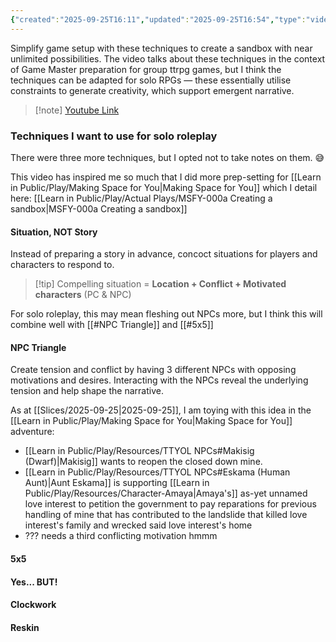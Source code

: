 ```yaml
---
{"created":"2025-09-25T16:11","updated":"2025-09-25T16:54","type":"video","noteIcon":"bee","dg-publish":true,"dg-path":"Reference/@GameMasters2025HowRunSandbox.md","permalink":"/reference/game-masters2025-how-run-sandbox/","dgPassFrontmatter":true}
---
```



Simplify game setup with these techniques to create a sandbox with near unlimited possibilities. The video talks about these techniques in the context of Game Master preparation for group ttrpg games, but I think the techniques can be adapted for solo RPGs — these essentially utilise constraints to generate creativity, which support emergent narrative. 

> [!note] [Youtube Link](https://www.youtube.com/watch?v=R9C4mgPjv4A)

### Techniques I want to use for solo roleplay
There were three more techniques, but I opted not to take notes on them. 😅

This video has inspired me so much that I did more prep-setting for [[Learn in Public/Play/Making Space for You\|Making Space for You]] which I detail here: [[Learn in Public/Play/Actual Plays/MSFY-000a Creating a sandbox\|MSFY-000a Creating a sandbox]]

#### Situation, NOT Story

Instead of preparing a story in advance, concoct situations for players and characters to respond to. 

> [!tip] Compelling situation = **Location + Conflict + Motivated characters** (PC & NPC)

For solo roleplay, this may mean fleshing out NPCs more, but I think this will combine well with [[#NPC Triangle]] and [[#5x5]]

#### NPC Triangle 

Create tension and conflict by having 3 different NPCs with opposing motivations and desires. Interacting with the NPCs reveal the underlying tension and help shape the narrative. 

As at [[Slices/2025-09-25\|2025-09-25]], I am toying with this idea in the [[Learn in Public/Play/Making Space for You\|Making Space for You]] adventure: 
- [[Learn in Public/Play/Resources/TTYOL NPCs#Makisig (Dwarf)\|Makisig]] wants to reopen the closed down mine.
- [[Learn in Public/Play/Resources/TTYOL NPCs#Eskama (Human Aunt)\|Aunt Eskama]] is supporting [[Learn in Public/Play/Resources/Character-Amaya\|Amaya's]] as-yet unnamed love interest to petition the government to pay reparations for previous handling of mine that has contributed to the landslide that killed love interest's family and wrecked said love interest's home 
- ??? needs a third conflicting motivation hmmm
#### 5x5


#### Yes... BUT! 


#### Clockwork 


#### Reskin


